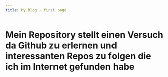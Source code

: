 ```yaml
---
title: My Blog - first page
---
```


# Mein Repository stellt einen Versuch da Github zu erlernen und interessanten Repos zu folgen die ich im Internet gefunden habe
